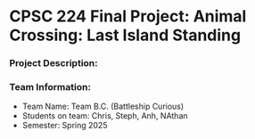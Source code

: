 # CPSC 224 Final Project: Animal Crossing: Last Island Standing

### Project Description:


### Team Information:

- Team Name:  Team B.C. (Battleship Curious)
- Students on team: Chris, Steph, Anh, NAthan
- Semester: Spring 2025


